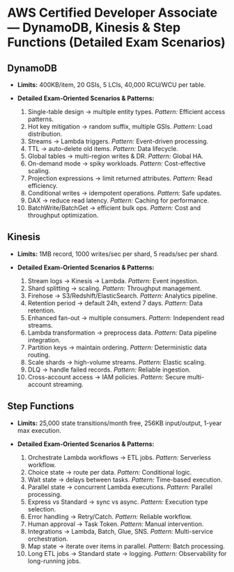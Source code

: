 
# AWS Certified Developer Associate — DynamoDB, Kinesis & Step Functions (Detailed Exam Scenarios)

## DynamoDB

* **Limits:** 400KB/item, 20 GSIs, 5 LCIs, 40,000 RCU/WCU per table.
* **Detailed Exam-Oriented Scenarios & Patterns:**

    1. Single-table design → multiple entity types. *Pattern:* Efficient access patterns.
    2. Hot key mitigation → random suffix, multiple GSIs. *Pattern:* Load distribution.
    3. Streams → Lambda triggers. *Pattern:* Event-driven processing.
    4. TTL → auto-delete old items. *Pattern:* Data lifecycle.
    5. Global tables → multi-region writes & DR. *Pattern:* Global HA.
    6. On-demand mode → spiky workloads. *Pattern:* Cost-effective scaling.
    7. Projection expressions → limit returned attributes. *Pattern:* Read efficiency.
    8. Conditional writes → idempotent operations. *Pattern:* Safe updates.
    9. DAX → reduce read latency. *Pattern:* Caching for performance.
    10. BatchWrite/BatchGet → efficient bulk ops. *Pattern:* Cost and throughput optimization.

## Kinesis

* **Limits:** 1MB record, 1000 writes/sec per shard, 5 reads/sec per shard.
* **Detailed Exam-Oriented Scenarios & Patterns:**

    1. Stream logs → Kinesis → Lambda. *Pattern:* Event ingestion.
    2. Shard splitting → scaling. *Pattern:* Throughput management.
    3. Firehose → S3/Redshift/ElasticSearch. *Pattern:* Analytics pipeline.
    4. Retention period → default 24h, extend 7 days. *Pattern:* Data retention.
    5. Enhanced fan-out → multiple consumers. *Pattern:* Independent read streams.
    6. Lambda transformation → preprocess data. *Pattern:* Data pipeline integration.
    7. Partition keys → maintain ordering. *Pattern:* Deterministic data routing.
    8. Scale shards → high-volume streams. *Pattern:* Elastic scaling.
    9. DLQ → handle failed records. *Pattern:* Reliable ingestion.
    10. Cross-account access → IAM policies. *Pattern:* Secure multi-account streaming.

## Step Functions

* **Limits:** 25,000 state transitions/month free, 256KB input/output, 1-year max execution.
* **Detailed Exam-Oriented Scenarios & Patterns:**

    1. Orchestrate Lambda workflows → ETL jobs. *Pattern:* Serverless workflow.
    2. Choice state → route per data. *Pattern:* Conditional logic.
    3. Wait state → delays between tasks. *Pattern:* Time-based execution.
    4. Parallel state → concurrent Lambda executions. *Pattern:* Parallel processing.
    5. Express vs Standard → sync vs async. *Pattern:* Execution type selection.
    6. Error handling → Retry/Catch. *Pattern:* Reliable workflow.
    7. Human approval → Task Token. *Pattern:* Manual intervention.
    8. Integrations → Lambda, Batch, Glue, SNS. *Pattern:* Multi-service orchestration.
    9. Map state → iterate over items in parallel. *Pattern:* Batch processing.
    10. Long ETL jobs → Standard state → logging. *Pattern:* Observability for long-running jobs.
